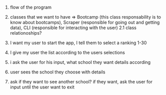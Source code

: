 1. flow of the program
2. classes that we want to have => Bootcamp (this class responsability is to know about bootcamps), Scraper (responsible for going out and getting data), CLI (responsible for interacting with the user)
   2.1 class relationoships?

3. I want my user to start the app, I tell them to select a ranking 1-30
4. I give my user the list according to the users selections
5. i ask the user for his input, what school they want details according
6. user sees the school they choose with details
7. ask if they want to see another school?
   if they want, ask the user for input until the user want to exit
